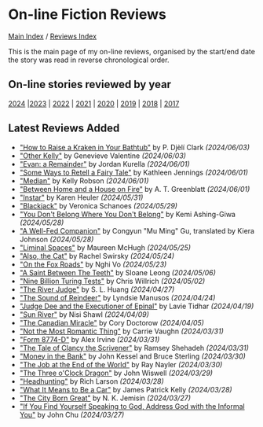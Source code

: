 # On-line Fiction Reviews

[Main Index](../../README.md) / [Reviews Index](../README.md)

This is the main page of my on-line reviews, organised by the start/end date the story was read in reverse chronological order.

## On-line stories reviewed by year
[2024](2024/README.md) |[2023](2023/README.md) | [2022](2022/README.md) | [2021](2021/README.md) | [2020](2020/README.md) | [2019](2019/README.md) | [2018](2018/README.md) | [2017](2017/README.md)

## Latest Reviews Added
- ["How to Raise a Kraken in Your Bathtub"](2024/20240603-RaiseKrakenBathtub.md) by P. Djèlí Clark *(2024/06/03)*
- ["Other Kelly"](2024/20240603-OtherKelly.md) by Genevieve Valentine *(2024/06/03)*
- ["Evan: a Remainder"](2024/20240601-EvanRemainder.md) by Jordan Kurella *(2024/06/01)*
- ["Some Ways to Retell a Fairy Tale"](2024/20240601-WaysRetellFairyTale.md) by Kathleen Jennings *(2024/06/01)*
- ["Median"](2024/20240601-Median.md) by Kelly Robson *(2024/06/01)*
- ["Between Home and a House on Fire"](2024/20240601-BetweenHomeHouseFire.md) by A. T. Greenblatt *(2024/06/01)*
- ["Instar"](2024/20240531-Instar.md) by Karen Heuler *(2024/05/31)*
- ["Blackjack"](2024/20240529-Blackjack.md) by Veronica Schanoes *(2024/05/29)*
- ["You Don't Belong Where You Don't Belong"](2024/20240528-YouDontBelong.md) by Kemi Ashing-Giwa *(2024/05/28)*
- ["A Well-Fed Companion"](2024/20240528-WellFedCompanion.md) by Congyun "Mu Ming" Gu, translated by Kiera Johnson *(2024/05/28)*
- ["Liminal Spaces"](2024/20240525-LiminalSpaces.md) by Maureen McHugh *(2024/05/25)*
- ["Also, the Cat"](2024/20240524-AlsoTheCat.md) by Rachel Swirsky *(2024/05/24)*
- ["On the Fox Roads"](2024/20240523-FoxRoads.md) by Nghi Vo *(2024/05/23)*
- ["A Saint Between The Teeth"](2024/20240506-SaintBetweenTeeth.md) by Sloane Leong *(2024/05/06)*
- ["Nine Billion Turing Tests"](2024/20240502-NineBillionTuringTests.md) by Chris Willrich *(2024/05/02)*
- ["The River Judge"](2024/20240427-RiverJudge.md) by S. L. Huang *(2024/04/27)*
- ["The Sound of Reindeer"](2024/20240424-SoundReindeer.md) by Lyndsie Manusos *(2024/04/24)*
- ["Judge Dee and the Executioner of Epinal"](2024/20240419-JudgeDeeExecutionerEpinal.md) by Lavie Tidhar *(2024/04/19)*
- ["Sun River"](2024/20240409-SunRiver.md) by Nisi Shawl *(2024/04/09)*
- ["The Canadian Miracle"](2024/20240405-CanadianMiracle.md) by Cory Doctorow *(2024/04/05)*
- ["Not the Most Romantic Thing"](2024/20240331-NotMostRomanticThing.md) by Carrie Vaughn *(2024/03/31)*
- ["Form 8774-D"](2024/20240331-Form8774D.md) by Alex Irvine *(2024/03/31)*
- ["The Tale of Clancy the Scrivener"](2024/20240331-ClancyScrivener.md) by Ramsey Shehadeh *(2024/03/31)*
- ["Money in the Bank"](2024/20240330-MoneyBank.md) by John Kessel and Bruce Sterling *(2024/03/30)*
- ["The Job at the End of the World"](2024/20240330-JobEndWorld.md) by Ray Nayler *(2024/03/30)*
- ["The Three o'Clock Dragon"](2024/20240329-ThreeOClockDragon.md) by John Wiswell *(2024/03/29)*
- ["Headhunting"](2024/20240328-Headhunting.md) by Rich Larson *(2024/03/28)*
- ["What It Means to Be a Car"](2024/20240328-MeansToBeACar.md) by James Patrick Kelly *(2024/03/28)*
- ["The City Born Great"](2024/20240327-CityBornGreat.md) by N. K. Jemisin *(2024/03/27)*
- ["If You Find Yourself Speaking to God, Address God with the Informal You"](2024/20240327-SpeakingToGodInformalYou.md) by John Chu *(2024/03/27)*

